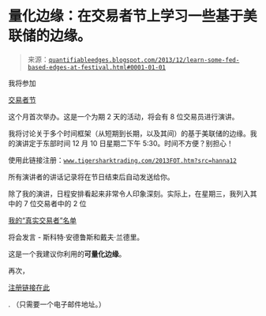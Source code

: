 <!--yml

分类：未分类

日期：2024-05-18 08:38:28

-->

# 量化边缘：在交易者节上学习一些基于美联储的边缘。

> 来源：[`quantifiableedges.blogspot.com/2013/12/learn-some-fed-based-edges-at-festival.html#0001-01-01`](http://quantifiableedges.blogspot.com/2013/12/learn-some-fed-based-edges-at-festival.html#0001-01-01)

我将参加

[交易者节](http://www.tigersharktrading.com/2013FOT.htm?src=hanna12)

这个月首次举办。这是一个为期 2 天的活动，将会有 8 位交易员进行演讲。

我将讨论关于多个时间框架（从短期到长期，以及其间）的基于美联储的边缘。我的演讲定于东部时间 12 月 10 日星期二下午 5:30。时间不方便？别担心！

使用此链接注册：[`www.tigersharktrading.com/2013FOT.htm?src=hanna12`](http://www.tigersharktrading.com/2013FOT.htm?src=hanna12)

所有演讲者的讲话记录将在节日结束后自动发送给你。

除了我的演讲，日程安排看起来非常令人印象深刻。实际上，在星期三，我列入其中的 7 位交易者中的 2 位

[我的“真实交易者”名单](http://quantifiableedges.blogspot.com/2013/09/7-real-deal-traders-with-quality.html)

将会发言 - 斯科特·安德鲁斯和戴夫·兰德里。

这是一个我建议你利用的**可量化边缘**。

再次，

[注册链接在此](http://www.tigersharktrading.com/2013FOT.htm?src=hanna12)

. （只需要一个电子邮件地址。）
